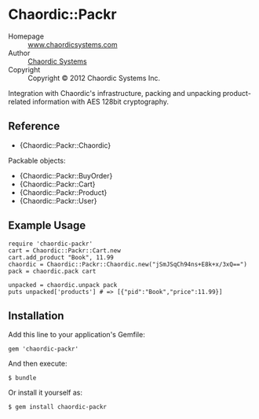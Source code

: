 # Chaordic::Packr

<dl>
  <dt>Homepage</dt><dd><a href="http://www.chaordicsystems.com/">www.chaordicsystems.com</a></dd>
  <dt>Author</dt><dd><a href="mailto:rossato@chaordicsystems.com">Chaordic Systems</a></dd>
  <dt>Copyright</dt><dd>Copyright © 2012 Chaordic Systems Inc.</dd>
</dl>

Integration with Chaordic's infrastructure, packing and unpacking product-related information with AES 128bit cryptography.

## Reference

- {Chaordic::Packr::Chaordic}

Packable objects:

- {Chaordic::Packr::BuyOrder}
- {Chaordic::Packr::Cart}
- {Chaordic::Packr::Product}
- {Chaordic::Packr::User}

## Example Usage

    require 'chaordic-packr'
    cart = Chaordic::Packr::Cart.new
    cart.add_product "Book", 11.99
    chaordic = Chaordic::Packr::Chaordic.new("jSmJSqCh94ns+E8k+x/3xQ==")
    pack = chaordic.pack cart

    unpacked = chaordic.unpack pack
    puts unpacked['products'] # => [{"pid":"Book","price":11.99}]

## Installation

Add this line to your application's Gemfile:

    gem 'chaordic-packr'

And then execute:

    $ bundle

Or install it yourself as:

    $ gem install chaordic-packr
